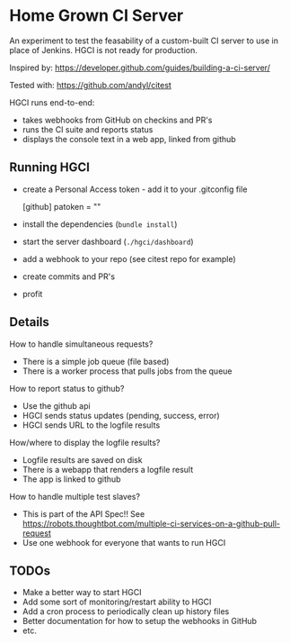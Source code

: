 # Home Grown CI Server

An experiment to test the feasability of a custom-built CI server to use in
place of Jenkins.  HGCI is not ready for production.

Inspired by: https://developer.github.com/guides/building-a-ci-server/

Tested with: https://github.com/andyl/citest  

HGCI runs end-to-end:
- takes webhooks from GitHub on checkins and PR's
- runs the CI suite and reports status
- displays the console text in a web app, linked from github

## Running HGCI

- create a Personal Access token - add it to your .gitconfig file

    [github]
    patoken = "<your token>"

- install the dependencies (`bundle install`)

- start the server dashboard (`./hgci/dashboard`)

- add a webhook to your repo (see citest repo for example)

- create commits and PR's

- profit

## Details

How to handle simultaneous requests?

- There is a simple job queue (file based)
- There is a worker process that pulls jobs from the queue

How to report status to github?

- Use the github api
- HGCI sends status updates (pending, success, error)
- HGCI sends URL to the logfile results

How/where to display the logfile results?

- Logfile results are saved on disk
- There is a webapp that renders a logfile result
- The app is linked to github

How to handle multiple test slaves?

- This is part of the API Spec!!  See
  https://robots.thoughtbot.com/multiple-ci-services-on-a-github-pull-request
- Use one webhook for everyone that wants to run HGCI

## TODOs

- Make a better way to start HGCI
- Add some sort of monitoring/restart ability to HGCI
- Add a cron process to periodically clean up history files
- Better documentation for how to setup the webhooks in GitHub
- etc.
